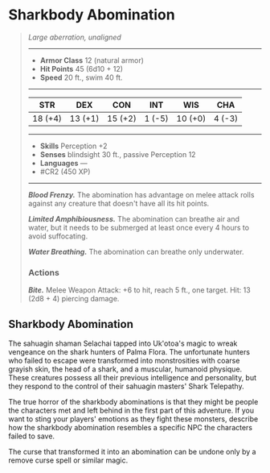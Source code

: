 # Sharkbody Abomination
>*Large aberration, unaligned*
>___
>- **Armor Class** 12 (natural armor)
>- **Hit Points** 45 (6d10 + 12)
>- **Speed** 20 ft., swim 40 ft.
>___
>|STR|DEX|CON|INT|WIS|CHA|
>|:---:|:---:|:---:|:---:|:---:|:---:|
>|18 (+4)|13 (+1)|15 (+2)|1 (-5)|10 (+0)|4 (-3)|
>___
>- **Skills** Perception +2
>- **Senses** blindsight 30 ft., passive Perception 12
>- **Languages** —
>- #CR2 (450 XP)
>___
>***Blood Frenzy.*** The abomination has advantage on melee attack rolls against any creature that doesn't have all its hit points.  
>
>***Limited Amphibiousness.*** The abomination can breathe air and water, but it needs to be submerged at least once every 4 hours to avoid suffocating.  
>
>***Water Breathing.*** The abomination can breathe only underwater.  
>
>### Actions
>***Bite.*** Melee Weapon Attack: +6 to hit, reach 5 ft., one target. Hit: 13 (2d8 + 4) piercing damage.

## Sharkbody Abomination

The sahuagin shaman Selachai tapped into Uk'otoa's magic to wreak vengeance on the shark hunters of Palma Flora. The unfortunate hunters who failed to escape were transformed into monstrosities with coarse grayish skin, the head of a shark, and a muscular, humanoid physique. These creatures possess all their previous intelligence and personality, but they respond to the control of their sahuagin masters' Shark Telepathy.

The true horror of the sharkbody abominations is that they might be people the characters met and left behind in the first part of this adventure. If you want to sting your players' emotions as they fight these monsters, describe how the sharkbody abomination resembles a specific NPC the characters failed to save.

The curse that transformed it into an abomination can be undone only by a remove curse spell or similar magic.